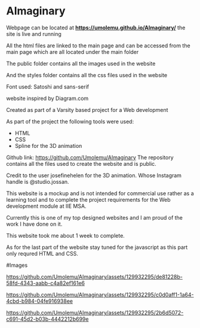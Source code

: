 # AImaginary  
Webpage can be located at **https://umolemu.github.io/AImaginary/** the site is live and running

All the html files are linked to the main page and can be accessed from the main page which are all located under the main folder

The public folder contains all the images used in the website

And the styles folder contains all the css files used in the website

Font used: Satoshi and sans-serif

website inspired by Diagram.com

Created as part of a Varsity based project for a Web development

As part of the project the following tools were used:
- HTML
- CSS
- Spline for the 3D animation

Github link: https://github.com/Umolemu/AImaginary
The repository contains all the files used to create the website and is public.

Credit to the user josefinehelen for the 3D animation.
Whose Instagram handle is @studio.jossan.

This website is a mockup and is not intended for commercial use rather as a learning tool and to complete the 
project requirements for the Web development module at IIE MSA.

Currently this is one of my top designed websites and I am proud of the work I have done on it.

This website took me about 1 week to complete.

As for the last part of the website stay tuned for the javascript as this part only requred HTML and CSS. 

#Images

https://github.com/Umolemu/AImaginary/assets/129932295/de81228b-58fd-4343-aabb-c4a82ef161e6

https://github.com/Umolemu/AImaginary/assets/129932295/c0d0aff1-1a64-4cbd-b984-04fe916938ee

https://github.com/Umolemu/AImaginary/assets/129932295/2b6d5072-c691-45d2-b03b-4442212b699e
